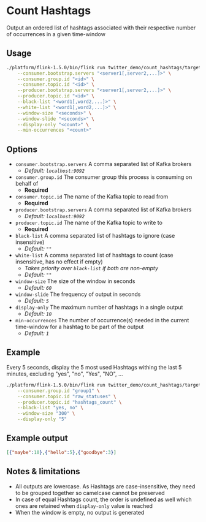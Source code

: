 # Count Hashtags
Output an ordered list of hashtags associated with their respective number of occurrences in a given time-window
## Usage
```bash
./platform/flink-1.5.0/bin/flink run twitter_demo/count_hashtags/target/count_hashtags-0.1.jar \
    --consumer.bootstrap.servers "<server1[,server2,...]>" \
    --consumer.group.id "<id>" \
    --consumer.topic.id "<id>" \
    --producer.bootstrap.servers "<server1[,server2,...]>" \
    --producer.topic.id "<id>" \
    --black-list "<word1[,word2,...]>" \
    --white-list "<word1[,word2,...]>" \
    --window-size "<seconds>" \
    --window-slide "<seconds>" \
    --display-only "<count>" \
    --min-occurrences "<count>"
```
## Options
- `consumer.bootstrap.servers` A comma separated list of Kafka brokers
    - _Default: `localhost:9092`_
- `consumer.group.id` The consumer group this process is consuming on behalf of
    - **Required**
- `consumer.topic.id` The name of the Kafka topic to read from
    - **Required**
- `producer.bootstrap.servers` A comma separated list of Kafka brokers
    - _Default: `localhost:9092`_
- `producer.topic.id` The name of the Kafka topic to write to
    - **Required**
- `black-list` A comma separated list of hashtags to ignore (case insensitive)
    - _Default: `""`_
- `white-list` A comma separated list of hashtags to count (case insensitive, has no effect if empty)
    - _Takes priority over `black-list` if both are non-empty_
    - _Default: `""`_
- `window-size` The size of the window in seconds
    - _Default: `60`_
- `window-slide` The frequency of output in seconds
    - _Default: `5`_
- `display-only` The maximum number of hashtags in a single output
    - _Default: `10`_
- `min-occurrences` The number of occurrence(s) needed in the current time-window for a hashtag to be part of the output
    - _Default: `1`_
## Example
Every 5 seconds, display the 5 most used Hashtags withing the last 5 minutes, excluding "yes", "no", "Yes", "NO", …
```bash
./platform/flink-1.5.0/bin/flink run twitter_demo/count_hashtags/target/count_hashtags-0.1.jar \
    --consumer.group.id "group1" \
    --consumer.topic.id "raw_statuses" \
    --producer.topic.id "hashtags_count" \
    --black-list "yes, no" \
    --window-size "300" \
    --display-only "5"
```
## Example output
```json
[{"maybe":10},{"hello":5},{"goodbye":3}]
```
## Notes & limitations
- All outputs are lowercase. As Hashtags are case-insensitive, they need to be grouped together so camelcase cannot be preserved
- In case of equal Hashtags count, the order is undefined as well which ones are retained when `display-only` value is reached
- When the window is empty, no output is generated
